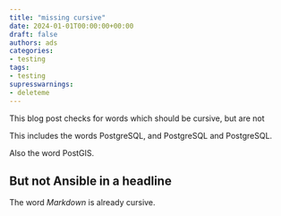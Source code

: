 ```yaml
---
title: "missing cursive"
date: 2024-01-01T00:00:00+00:00
draft: false
authors: ads
categories:
- testing
tags:
- testing
supresswarnings:
- deleteme
---
```


This blog post checks for words which should be cursive, but are not

This includes the words PostgreSQL, and PostgreSQL and PostgreSQL.

Also the word PostGIS.

## But not Ansible in a headline

The word *Markdown* is already cursive.
